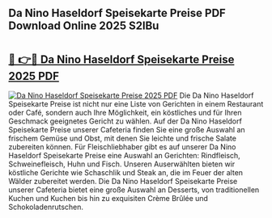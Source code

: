 ## Da Nino Haseldorf Speisekarte Preise PDF Download Online 2025 S2lBu

# <h2><a href="http://gc65b33.nevu.top/?p=Da+Nino+Haseldorf+Speisekarte+Preise">🔗 👉🔴 Da Nino Haseldorf Speisekarte Preise 2025 PDF</a></h2>

[![Da Nino Haseldorf Speisekarte Preise 2025 PDF](https://i.imgur.com/dBaPXMq.png)](http://gc65b33.nevu.top/?p=Da+Nino+Haseldorf+Speisekarte+Preise)
Die Da Nino Haseldorf Speisekarte Preise ist nicht nur eine Liste von Gerichten in einem Restaurant oder Café, sondern auch Ihre Möglichkeit, ein köstliches und für Ihren Geschmack geeignetes Gericht zu wählen. Auf der Da Nino Haseldorf Speisekarte Preise unserer Cafeteria finden Sie eine große Auswahl an frischem Gemüse und Obst, mit denen Sie leichte und frische Salate zubereiten können. Für Fleischliebhaber gibt es auf unserer Da Nino Haseldorf Speisekarte Preise eine Auswahl an Gerichten: Rindfleisch, Schweinefleisch, Huhn und Fisch. Unseren Auserwählten bieten wir köstliche Gerichte wie Schaschlik und Steak an, die im Feuer der alten Wälder zubereitet werden. Die Da Nino Haseldorf Speisekarte Preise unserer Cafeteria bietet eine große Auswahl an Desserts, von traditionellen Kuchen und Kuchen bis hin zu exquisiten Crème Brûlée und Schokoladenrutschen.
